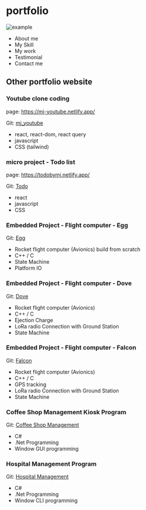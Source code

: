 # portfolio
 ![example](https://github.com/coding-MJ-dev/portfolio/assets/47417320/d7ec1562-a4c9-49aa-b6d8-e11c17b20c70)
- About me
- My Skill
- My work
- Testimonial
- Contact me

  
## Other portfolio website ##
### Youtube clone coding ###
page: https://mj-youtube.netlify.app/

Git: [mj_youtube](https://github.com/coding-MJ-dev/youtube_mj)
- react, react-dom, react query
- javascript
- CSS (tailwind)


  

### micro project - Todo list ###
page: https://todobymj.netlify.app/

Git: [Todo](https://github.com/coding-MJ-dev/todo_list)
- react
- javascript
- CSS

  



### Embedded Project - Flight computer - Egg  ###
Git: [Egg](https://github.com/coding-MJ-dev/Egg_v1)

- Rocket flight computer (Avionics) build from scratch
- C++ / C
- State Machine
- Platform IO

  


### Embedded Project - Flight computer - Dove  ###
Git: [Dove](https://github.com/coding-MJ-dev/Dove_public)

- Rocket flight computer (Avionics)
- C++ / C
- Ejection Charge
- LoRa radio Connection with Ground Station
- State Machine




### Embedded Project - Flight computer - Falcon  ###
Git: [Falcon](https://github.com/coding-MJ-dev/Falcon_public)

- Rocket flight computer (Avionics)
- C++ / C
- GPS tracking
- LoRa radio Connection with Ground Station
- State Machine



### Coffee Shop Management Kiosk Program ###
Git: [Coffee Shop Management](https://github.com/coding-MJ-dev/CoffeKiosk)

- C#
- .Net Programming
- Window GUI programming




### Hospital Management Program ###
Git: [Hospital Management](https://github.com/coding-MJ-dev/HospitalManagement)

- C#
- .Net Programming
- Window CLI programming
